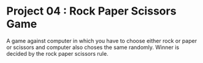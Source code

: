 # Project 04 : Rock Paper Scissors Game

A game against computer in which you have to choose either rock or paper or scissors and computer also choses the same randomly. Winner is decided by the rock paper scissors rule.
